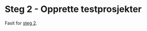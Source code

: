 # Steg 2 - Opprette testprosjekter

Fasit for [steg 2](https://github.com/nrkno/dotnetskolen/tree/main#steg-2---opprette-testprosjekter).